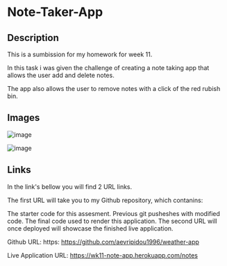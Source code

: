 # Note-Taker-App

## Description

This is a sumbission for my homework for week 11.

In this task i was given the challenge of creating a note taking app that allows the user add and delete notes.

The app also allows the user to remove notes with a click of the red rubish bin.


## Images

![image](https://user-images.githubusercontent.com/114223852/235349110-26f1d131-0323-4aba-9fb4-af9ef6cd09a0.png)

![image](https://user-images.githubusercontent.com/114223852/235349184-35c3e762-8fc2-4aaa-be21-3bf74908ff98.png)

## Links

In the link's bellow you will find 2 URL links.

The first URL will take you to my Github repository, which contanins:

The starter code for this assesment. Previous git pusheshes with modified code. The final code used to render this application. The second URL will once deployed will showcase the finished live application.

Github URL: https: https://github.com/aevripidou1996/weather-app

Live Application URL: https://wk11-note-app.herokuapp.com/notes
